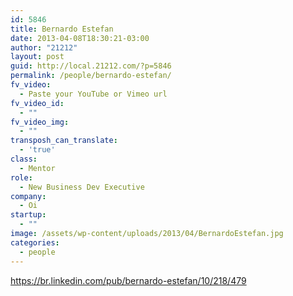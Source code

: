 ```yaml
---
id: 5846
title: Bernardo Estefan
date: 2013-04-08T18:30:21-03:00
author: "21212"
layout: post
guid: http://local.21212.com/?p=5846
permalink: /people/bernardo-estefan/
fv_video:
  - Paste your YouTube or Vimeo url
fv_video_id:
  - ""
fv_video_img:
  - ""
transposh_can_translate:
  - 'true'
class:
  - Mentor
role:
  - New Business Dev Executive
company:
  - Oi
startup:
  - ""
image: /assets/wp-content/uploads/2013/04/BernardoEstefan.jpg
categories:
  - people
---
```

https://br.linkedin.com/pub/bernardo-estefan/10/218/479